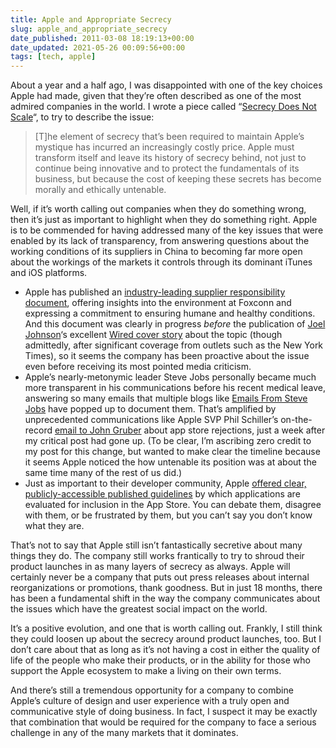 ```yaml
---
title: Apple and Appropriate Secrecy
slug: apple_and_appropriate_secrecy
date_published: 2011-03-08 18:19:13+00:00
date_updated: 2021-05-26 00:09:56+00:00
tags: [tech, apple]
---
```

About a year and a half ago, I was disappointed with one of the key choices Apple had made, given that they’re often described as one of the most admired companies in the world. I wrote a piece called “[Secrecy Does Not Scale](/2009/07/31/apple_secrecy_does_not_scale/)“, to try to describe the issue:

> [T]he element of secrecy that’s been required to maintain Apple’s mystique has incurred an increasingly costly price. Apple must transform itself and leave its history of secrecy behind, not just to continue being innovative and to protect the fundamentals of its business, but because the cost of keeping these secrets has become morally and ethically untenable.

Well, if it’s worth calling out companies when they do something wrong, then it’s just as important to highlight when they do something right. Apple is to be commended for having addressed many of the key issues that were enabled by its lack of transparency, from answering questions about the working conditions of its suppliers in China to becoming far more open about the workings of the markets it controls through its dominant iTunes and iOS platforms.

- Apple has published an [industry-leading supplier responsibility document](http://www.apple.com/supplierresponsibility/), offering insights into the environment at Foxconn and expressing a commitment to ensuring humane and healthy conditions. And this document was clearly in progress *before* the publication of [Joel Johnson](http://joeljohnson.com/)‘s excellent [Wired cover story](http://www.wired.com/magazine/2011/02/ff_joelinchina/all/1) about the topic (though admittedly, after significant coverage from outlets such as the New York Times), so it seems the company has been proactive about the issue even before receiving its most pointed media criticism.
- Apple’s nearly-metonymic leader Steve Jobs personally became much more transparent in his communications before his recent medical leave, answering so many emails that multiple blogs like [Emails From Steve Jobs](http://www.emailsfromstevejobs.com/) have popped up to document them. That’s amplified by unprecedented communications like Apple SVP Phil Schiller’s on-the-record [email to John Gruber](http://daringfireball.net/2009/08/phil_schiller_app_store) about app store rejections, just a week after my critical post had gone up. (To be clear, I’m ascribing zero credit to my post for this change, but wanted to make clear the timeline because it seems Apple noticed the how untenable its position was at about the same time many of the rest of us did.)
- Just as important to their developer community, Apple [offered clear, publicly-accessible published guidelines](http://developer.apple.com/appstore/guidelines.html) by which applications are evaluated for inclusion in the App Store. You can debate them, disagree with them, or be frustrated by them, but you can’t say you don’t know what they are.

That’s not to say that Apple still isn’t fantastically secretive about many things they do. The company still works frantically to try to shroud their product launches in as many layers of secrecy as always. Apple will certainly never be a company that puts out press releases about internal reorganizations or promotions, thank goodness. But in just 18 months, there has been a fundamental shift in the way the company communicates about the issues which have the greatest social impact on the world.

It’s a positive evolution, and one that is worth calling out. Frankly, I still think they could loosen up about the secrecy around product launches, too. But I don’t care about that as long as it’s not having a cost in either the quality of life of the people who make their products, or in the ability for those who support the Apple ecosystem to make a living on their own terms.

And there’s still a tremendous opportunity for a company to combine Apple’s culture of design and user experience with a truly open and communicative style of doing business. In fact, I suspect it may be exactly that combination that would be required for the company to face a serious challenge in any of the many markets that it dominates.
